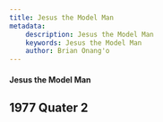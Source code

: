 ```yaml
---
title: Jesus the Model Man
metadata:
    description: Jesus the Model Man
    keywords: Jesus the Model Man
    author: Brian Onang'o
---
```


#### Jesus the Model Man

## 1977 Quater 2
